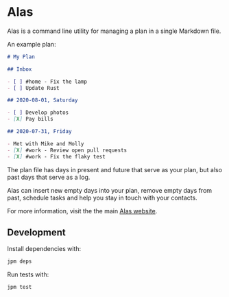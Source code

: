 # Alas

Alas is a command line utility for managing a plan in a single Markdown file.

An example plan:

```markdown
# My Plan

## Inbox

- [ ] #home - Fix the lamp
- [ ] Update Rust

## 2020-08-01, Saturday

- [ ] Develop photos
- [X] Pay bills

## 2020-07-31, Friday

- Met with Mike and Molly
- [X] #work - Review open pull requests
- [X] #work - Fix the flaky test
```

The plan file has days in present and future that serve as your plan, but also
past days that serve as a log.

Alas can insert new empty days into your plan, remove empty days from past,
schedule tasks and help you stay in touch with your contacts.

For more information, visit the the main [Alas
website](https://www.hackberry.dev/alas/).

## Development

Install dependencies with:

```sh
jpm deps
```

Run tests with:

```sh
jpm test
```
